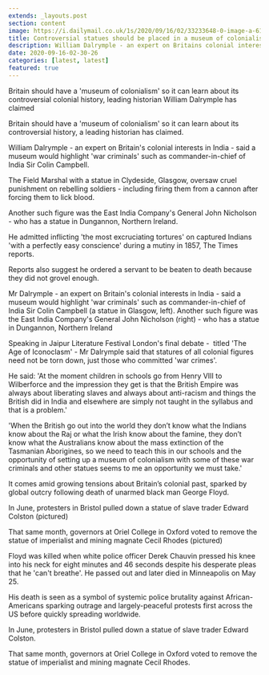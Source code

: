 ```yaml
---
extends: _layouts.post
section: content
image: https://i.dailymail.co.uk/1s/2020/09/16/02/33233648-0-image-a-61_1600219112150.jpg 
title: Controversial statues should be placed in a museum of colonialism, leading historian claims 
description: William Dalrymple - an expert on Britains colonial interests in India - said a museum would highlight war criminals such as commander-in-chief of India Sir Colin Campbell. 
date: 2020-09-16-02-30-26 
categories: [latest, latest] 
featured: true 
--- 
```

Britain should have a 'museum of colonialism' so it can learn about its controversial colonial history, leading historian William Dalrymple has claimed

Britain should have a 'museum of colonialism' so it can learn about its controversial history, a leading historian has claimed.

William Dalrymple - an expert on Britain's colonial interests in India - said a museum would highlight 'war criminals' such as commander-in-chief of India Sir Colin Campbell.

The Field Marshal with a statue in Clydeside, Glasgow, oversaw cruel punishment on rebelling soldiers - including firing them from a cannon after forcing them to lick blood. 

Another such figure was the East India Company's General John Nicholson - who has a statue in Dungannon, Northern Ireland.

He admitted inflicting 'the most excruciating tortures' on captured Indians 'with a perfectly easy conscience' during a mutiny in 1857, The Times reports.

Reports also suggest he ordered a servant to be beaten to death because they did not grovel enough. 

Mr Dalrymple - an expert on Britain's colonial interests in India - said a museum would highlight 'war criminals' such as commander-in-chief of India Sir Colin Campbell (a statue in Glasgow, left). Another such figure was the East India Company's General John Nicholson (right) - who has a statue in Dungannon, Northern Ireland 

Speaking in Jaipur Literature Festival London's final debate -  titled 'The Age of Iconoclasm' - Mr Dalrymple said that statures of all colonial figures need not be torn down, just those who committed 'war crimes'.

He said: 'At the moment children in schools go from Henry VIII to Wilberforce and the impression they get is that the British Empire was always about liberating slaves and always about anti-racism and things the British did in India and elsewhere are simply not taught in the syllabus and that is a problem.'

'When the British go out into the world they don’t know what the Indians know about the Raj or what the Irish know about the famine, they don’t know what the Australians know about the mass extinction of the Tasmanian Aborigines, so we need to teach this in our schools and the opportunity of setting up a museum of colonialism with some of these war criminals and other statues seems to me an opportunity we must take.' 

It comes amid growing tensions about Britain’s colonial past, sparked by global outcry following death of unarmed black man George Floyd.

In June, protesters in Bristol pulled down a statue of slave trader Edward Colston (pictured)

That same month, governors at Oriel College in Oxford voted to remove the statue of imperialist and mining magnate Cecil Rhodes (pictured)

Floyd was killed when white police officer Derek Chauvin pressed his knee into his neck for eight minutes and 46 seconds despite his desperate pleas that he 'can't breathe'. He passed out and later died in Minneapolis on May 25.  

His death is seen as a symbol of systemic police brutality against African-Americans sparking outrage and largely-peaceful protests first across the US before quickly spreading worldwide.

In June, protesters in Bristol pulled down a statue of slave trader Edward Colston. 

That same month, governors at Oriel College in Oxford voted to remove the statue of imperialist and mining magnate Cecil Rhodes.  

